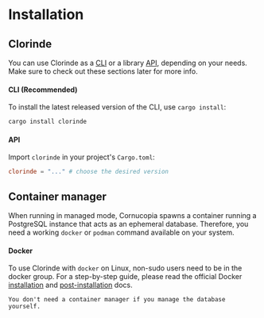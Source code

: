 # Installation
## Clorinde
You can use Clorinde as a [CLI](/usage/cli.html) or a library [API](/usage/api.html), depending on your needs. Make sure to check out these sections later for more info.

#### CLI (Recommended)
To install the latest released version of the CLI, use `cargo install`:
```bash
cargo install clorinde

```
#### API
Import `clorinde` in your project's `Cargo.toml`:
```toml
clorinde = "..." # choose the desired version
```

## Container manager
When running in managed mode, Cornucopia spawns a container running a PostgreSQL instance that acts as an ephemeral database. Therefore, you need a working `docker` or `podman` command available on your system.

#### Docker
To use Clorinde with `docker` on Linux, non-sudo users need to be in the docker group. For a step-by-step guide, please read the official Docker [installation](https://docs.docker.com/get-docker/) and [post-installation](https://docs.docker.com/engine/install/linux-postinstall/) docs.

```admonish note
You don't need a container manager if you manage the database yourself.
```
